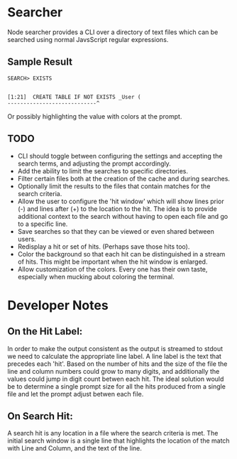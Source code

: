 # Searcher

Node searcher provides a CLI over a directory of text files which can be
searched using normal JavsScript regular expressions.

## Sample Result

```
SEARCH> EXISTS


[1:21]  CREATE TABLE IF NOT EXISTS _User (
----------------------------^

```

Or possibly highlighting the value with colors at the prompt.

## TODO

+ CLI should toggle between configuring the settings and accepting the search
  terms, and adjusting the prompt accordingly.
+ Add the ability to limit the searches to specific directories.
+ Filter certain files both at the creation of the cache and during searches.
+ Optionally limit the results to the files that contain matches for the
  search criteria.
+ Allow the user to configure the 'hit window' which will show lines prior (-)
  and lines after (+) to the location to the hit.  The idea is to provide
  additional context to the search without having to open each file and go to
  a specific line.
+ Save searches so that they can be viewed or even shared between users.
+ Redisplay a hit or set of hits.  (Perhaps save those hits too).
+ Color the background so that each hit can be distinguished in a stream of
  hits.  This might be important when the hit window is enlarged.
+ Allow customization of the colors.  Every one has their own taste,
  especially when mucking about coloring the terminal.

# Developer Notes

## On the Hit Label:

In order to make the output consistent as the output is streamed to stdout
we need to calculate the appropriate line label.  A line label is the text
that precedes each 'hit'.  Based on the number of hits and the size of the
file the line and column numbers could grow to many digits, and additionally
the values could jump in digit count betwen each hit.  The ideal solution
would be to determine a single prompt size for all the hits produced from
a single file and let the prompt adjust betwen each file.

## On Search Hit:

A search hit is any location in a file where the search criteria is met.
The initial search window is a single line that highlights the location
of the match with Line and Column, and the text of the line.

